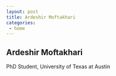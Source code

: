 ```yaml
---
layout: post
title: Ardeshir Moftakhari
categories:
 - home
---
```


## Ardeshir Moftakhari
PhD Student, University of Texas at Austin <br />

